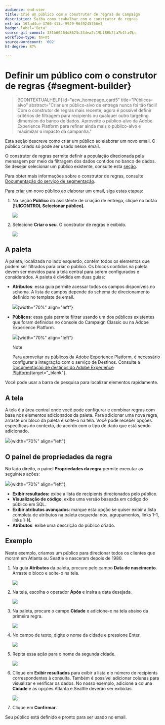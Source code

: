 ```yaml
---
audience: end-user
title: Crie um público com o construtor de regras do Campaign
description: Saiba como trabalhar com o construtor de regras
exl-id: 167ad4ce-3760-413c-9949-9649245766e3
badge: label="Beta"
source-git-commit: 351b60464d8623c34dea2c19bf86b2fa7b4fa45a
workflow-type: tm+mt
source-wordcount: '602'
ht-degree: 87%

---
```


# Definir um público com o construtor de regras {#segment-builder}


>[!CONTEXTUALHELP]
>id="acw_homepage_card5"
>title="Públicos-alvo"
>abstract="Criar um público-alvo de entrega nunca foi tão fácil! Com o construtor de regras mais recente, agora é possível definir critérios de filtragem para recipients ou qualquer outro targeting dimension do banco de dados. Aproveite o público-alvo da Adobe Experience Platform para refinar ainda mais o público-alvo e maximizar o impacto da campanha."

Esta seção descreve como criar um público ao elaborar um novo email. O público criado só pode ser usado nesse email.

O construtor de regras permite definir a população direcionada pela mensagem por meio da filtragem dos dados contidos no banco de dados. Se desejar selecionar um público existente, consulte esta [seção](add-audience.md).

Para obter mais informações sobre o construtor de regras, consulte [Documentação do serviço de segmentação](https://experienceleague.adobe.com/docs/experience-platform/segmentation/ui/segment-builder.html?lang=pt-br).

Para criar um novo público ao elaborar um email, siga estas etapas:

1. Na seção **Público** do assistente de criação de entrega, clique no botão **[!UICONTROL Selecionar público]**.

   ![](assets/segment-builder0.png)

1. Selecione **Criar o seu**. O construtor de regras é exibido.

   ![](assets/segment-builder.png)

## A paleta

A paleta, localizada no lado esquerdo, contém todos os elementos que podem ser filtrados para criar o público. Os blocos contidos na paleta devem ser movidos para a tela central para serem configurados e considerados. A paleta é dividida em duas guias:

* **Atributos**: essa guia permite acessar todos os campos disponíveis no schema. A lista de campos depende do schema de direcionamento definido no template de email.

  ![](assets/segment-builder2.png){width="70%" align="left"}

* **Públicos**: essa guia permite filtrar usando um dos públicos existentes que foram definidos no console do Campaign Classic ou na Adobe Experience Platform.

  ![](assets/segment-builder3.png){width="70%" align="left"}

  >[!NOTE]
  >
  >Para aproveitar os públicos da Adobe Experience Platform, é necessário configurar a integração com o serviço de Destinos. Consulte a [Documentação de destinos do Adobe Experience Platform](https://experienceleague.adobe.com/docs/experience-platform/destinations/home.html?lang=pt-BR){target="_blank"}.

Você pode usar a barra de pesquisa para localizar elementos rapidamente.

## A tela

A tela é a área central onde você pode configurar e combinar regras com base nos elementos adicionados da paleta. Para adicionar uma nova regra, arraste um bloco da paleta e solte-o na tela. Você pode receber opções específicas do contexto, de acordo com o tipo de dado que está sendo adicionado.

![](assets/segment-builder4.png){width="70%" align="left"}

## O painel de propriedades da regra

No lado direito, o painel **Propriedades da regra** permite executar as seguintes ações:

![](assets/segment-builder5.png){width="70%" align="left"}

* **Exibir resultados:** exibe a lista de recipients direcionados pelo público.
* **Visualização de código**: exibe uma versão baseada em código do público em SQL.
* **Exibir atributos avançados**: marque esta opção se quiser exibir a lista completa de atributos na paleta esquerda: nós, agrupamentos, links 1-1, links 1-N.
* **Atributos**: exibe uma descrição do público criado.

## Exemplo

Neste exemplo, criamos um público para direcionar todos os clientes que moram em Atlanta ou Seattle e nasceram depois de 1980.

1. Na guia **Atributos** da paleta, procure pelo campo **Data de nascimento**. Arraste o bloco e solte-o na tela.

   ![](assets/segment-builder6.png)

1. Na tela, escolha o operador **Após** e insira a data desejada.

   ![](assets/segment-builder7.png)

1. Na paleta, procure o campo **Cidade** e adicione-o na tela abaixo da primeira regra.

   ![](assets/segment-builder8.png)

1. No campo de texto, digite o nome da cidade e pressione Enter.

   ![](assets/segment-builder9.png)

1. Repita essa ação para o nome da segunda cidade.

   ![](assets/segment-builder10.png)

1. Clique em **Exibir resultados** para exibir a lista e o número de recipients correspondentes à consulta. Também é possível adicionar colunas para visualizar e verificar os dados. No nosso exemplo, adicione a coluna **Cidade** e as opções Atlanta e Seattle deverão ser exibidas.

   ![](assets/segment-builder11.png)

1. Clique em **Confirmar**.

Seu público está definido e pronto para ser usado no email.